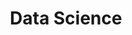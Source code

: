---
title: Data Science
menu:
  sidebar:
    name: Data Science
    identifier: data-science
    parent: financial-markets
    weight: 2
---
